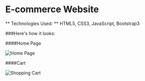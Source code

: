 # E-commerce Website

** Technologies Used: ** HTML5, CSS3, JavaScript, Bootstrap3


###Here's how it looks:


####Home Page

![Home Page](https://github.com/[mraafayv]/[Sudofy]/blob/[e-commerce]/homepage.png?raw=true)


####Cart

![Shopping Cart](https://github.com/[mraafayv]/[Sudofy]/blob/[e-commerce]/cart.JPG?raw=true)

